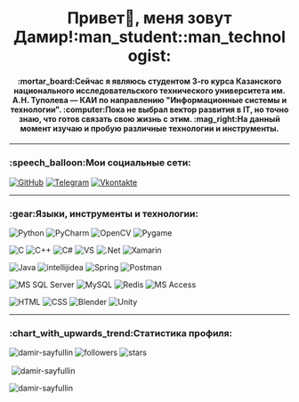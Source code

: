 <h1 align="center">Привет👋, меня зовут Дамир!:man_student::man_technologist:</h1>
<h4 align="center">:mortar_board:Сейчас я являюсь студентом 3-го курса Казанского национального исследовательского технического университета им. А.Н. Туполева — КАИ по направлению "Информационные системы и технологии". :computer:Пока не выбрал вектор развития в IT, но точно знаю, что готов связать свою жизнь с этим. :mag_right:На данный момент изучаю и пробую различные технологии и инструменты.<h4>

---
  
<!-- - 🔭 Я сейчас работаю над [...](ссылка) -->

<!-- - 🌱 Я сейчас более подробно изучаю **...** -->

<h3>:speech_balloon:Мои социальные сети:</h3>
  
[![GitHub](https://img.shields.io/badge/-GitHub-090909?style=for-the-badge&logo=GitHub&logoColor=FFFFFF)](https://github.com/Damir-Sayfullin)
[![Telegram](https://img.shields.io/badge/-Telegram-090909?style=for-the-badge&logo=telegram&logoColor=27A0D9)](https://t.me/DamirS16)
[![Vkontakte](https://img.shields.io/badge/-Vkontakte-090909?style=for-the-badge&logo=Vk&logoColor=4F7DB3)](https://vk.com/damirsaifullin)
  
---
  
<h3>:gear:Языки, инструменты и технологии:</h3>

![Python](https://img.shields.io/badge/-Python-090909?style=for-the-badge&logo=python&logoColor=3776AB)
![PyCharm](https://img.shields.io/badge/-PyCharm-090909?style=for-the-badge&logo=pycharm&logoColor=98e26f)
![OpenCV](https://img.shields.io/badge/-OpenCV-090909?style=for-the-badge&logo=opencv&logoColor=5C3EE8)
![Pygame](https://img.shields.io/badge/-Pygame-090909?style=for-the-badge&logo=pyscaffold&logoColor=08df1c)
  
![C](https://img.shields.io/badge/-C-090909?style=for-the-badge&logo=c&logoColor=A8B9CC)
![C++](https://img.shields.io/badge/-C++-090909?style=for-the-badge&logo=cplusplus&logoColor=00599C)
![C#](https://img.shields.io/badge/-C%23-090909?style=for-the-badge&logo=csharp&logoColor=662079)
![VS](https://img.shields.io/badge/-Visual%20Studio-090909?style=for-the-badge&logo=visualstudio&logoColor=5e4190)
![.Net](https://img.shields.io/badge/-.Net-090909?style=for-the-badge&logo=dotnet&logoColor=5027d5)
![Xamarin](https://img.shields.io/badge/-Xamarin-090909?style=for-the-badge&logo=xamarin&logoColor=3498DB)
  
![Java](https://img.shields.io/badge/-Java-090909?style=for-the-badge)
![intellijidea](https://img.shields.io/badge/-Intellij%20Idea-090909?style=for-the-badge&logo=intellijidea&logoColor=087bf8)
![Spring](https://img.shields.io/badge/-Spring-090909?style=for-the-badge&logo=spring&logoColor=6DB33F)
![Postman](https://img.shields.io/badge/-Postman-090909?style=for-the-badge&logo=postman&logoColor=FF6C37)

![MS SQL Server](https://img.shields.io/badge/-MS%20SQL%20Server-090909?style=for-the-badge&logo=microsoftsqlserver&logoColor=CC2927)
![MySQL](https://img.shields.io/badge/-MySQL-090909?style=for-the-badge&logo=mysql&logoColor=4479A1)
![Redis](https://img.shields.io/badge/-Redis-090909?style=for-the-badge&logo=redis&logoColor=DC382D)
![MS Access](https://img.shields.io/badge/-MS%20Access-090909?style=for-the-badge&logo=microsoftaccess&logoColor=A4373A)
  
![HTML](https://img.shields.io/badge/-HTML-090909?style=for-the-badge&logo=html5&logoColor=E34F26)
![CSS](https://img.shields.io/badge/-CSS-090909?style=for-the-badge&logo=css3&logoColor=F5792A)
![Blender](https://img.shields.io/badge/-Blender-090909?style=for-the-badge&logo=blender&logoColor=F5792A)
![Unity](https://img.shields.io/badge/-Unity-090909?style=for-the-badge&logo=unity&logoColor=FFFFFF)

---
  
<h3>:chart_with_upwards_trend:Статистика профиля:</h3>
<p align="left">
  <img src="https://komarev.com/ghpvc/?username=damir-sayfullin&label=Profile%20views&color=0e75b6&label=Просмотры&style=for-the-badge" alt="damir-sayfullin" />
  <img src="https://img.shields.io/github/followers/Damir-Sayfullin?color=green&label=%D0%9F%D0%BE%D0%B4%D0%BF%D0%B8%D1%81%D1%87%D0%B8%D0%BA%D0%B8&style=for-the-badge" alt="followers" />
  <img src="https://img.shields.io/github/stars/Damir-Sayfullin?color=orange&label=%D0%97%D0%92%D0%95%D0%97%D0%94%D0%AB&style=for-the-badge" alt="stars" />
</p>
  
<p>&nbsp;<img align="center" src="https://github-readme-stats.vercel.app/api?username=damir-sayfullin&show_icons=true&locale=en&theme=dark" alt="damir-sayfullin" /></p>

<p><img align="center" src="https://github-readme-streak-stats.herokuapp.com/?user=damir-sayfullin&theme=dark" alt="damir-sayfullin" /></p>

